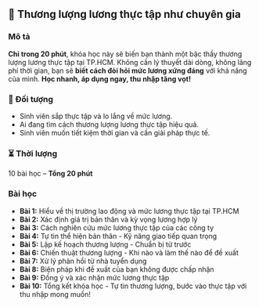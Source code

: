 ## 📌 Thương lượng lương thực tập như chuyên gia

### Mô tả
**Chỉ trong 20 phút**, khóa học này sẽ biến bạn thành một bậc thầy thương lượng lương thực tập tại TP.HCM. Không cần lý thuyết dài dòng, không lãng phí thời gian, bạn sẽ **biết cách đòi hỏi mức lương xứng đáng** với khả năng của mình. **Học nhanh, áp dụng ngay, thu nhập tăng vọt!**

### 🎯 Đối tượng
- Sinh viên sắp thực tập và lo lắng về mức lương.
- Ai đang tìm cách thương lượng lương thực tập hiệu quả.
- Sinh viên muốn tiết kiệm thời gian và cần giải pháp thực tế.

### ⏳ Thời lượng
10 bài học – **Tổng 20 phút**

### Bài học
- **Bài 1:** Hiểu về thị trường lao động và mức lương thực tập tại TP.HCM
- **Bài 2:** Xác định giá trị bản thân và kỳ vọng lương hợp lý
- **Bài 3:** Cách nghiên cứu mức lương thực tập của các công ty
- **Bài 4:** Tự tin thể hiện bản thân - Kỹ năng giao tiếp quan trọng
- **Bài 5:** Lập kế hoạch thương lượng - Chuẩn bị từ trước
- **Bài 6:** Chiến thuật thương lượng - Khi nào và làm thế nào để đề xuất
- **Bài 7:** Xử lý phản hồi từ nhà tuyển dụng
- **Bài 8:** Biện pháp khi đề xuất của bạn không được chấp nhận
- **Bài 9:** Đồng ý và xác nhận mức lương thực tập
- **Bài 10:** Tổng kết khóa học - Tự tin thương lượng, bước vào thực tập với thu nhập mong muốn!